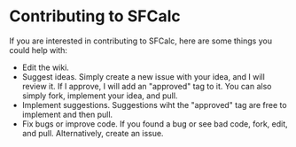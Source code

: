 # Contributing to SFCalc

If you are interested in contributing to SFCalc, here are some things you could help with:
- Edit the wiki.
- Suggest ideas. Simply create a new issue with your idea, and I will review it. If I approve, I will add an "approved" tag to it. You can also simply fork, implement your idea, and pull.
- Implement suggestions. Suggestions wiht the "approved" tag are free to implement and then pull.
- Fix bugs or improve code. If you found a bug or see bad code, fork, edit, and pull. Alternatively, create an issue.
